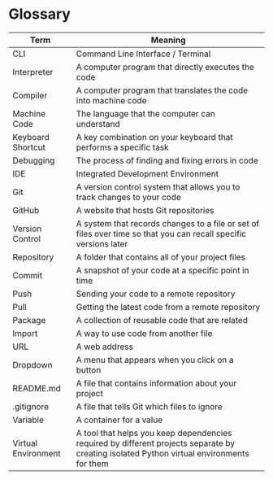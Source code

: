 # **Glossary**

| Term      | Meaning |
| ----------- | ----------- |
| CLI     | Command Line Interface / Terminal      |
| Interpreter   | A computer program that directly executes the code        |
| Compiler   | A computer program that translates the code into machine code        |
| Machine Code   | The language that the computer can understand        |
| Keyboard Shortcut | A key combination on your keyboard that performs a specific task |
| Debugging | The process of finding and fixing errors in code |
| IDE | Integrated Development Environment |
| Git | A version control system that allows you to track changes to your code |
| GitHub | A website that hosts Git repositories |
| Version Control | A system that records changes to a file or set of files over time so that you can recall specific versions later |
| Repository | A folder that contains all of your project files |
| Commit | A snapshot of your code at a specific point in time |
| Push | Sending your code to a remote repository |
| Pull | Getting the latest code from a remote repository |
| Package | A collection of reusable code that are related |
| Import | A way to use code from another file |
| URL | A web address |
| Dropdown | A menu that appears when you click on a button |
| README.md | A file that contains information about your project |
| .gitignore | A file that tells Git which files to ignore |
| Variable | A container for a value |
| Virtual Environment | A tool that helps you keep dependencies required by different projects separate by creating isolated Python virtual environments for them |